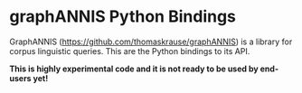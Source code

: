 
graphANNIS Python Bindings
==========

GraphANNIS (https://github.com/thomaskrause/graphANNIS) is a library for corpus linguistic queries.
This are the Python bindings to its API.

**This is highly experimental code and it is not ready to be used by end-users yet!**

